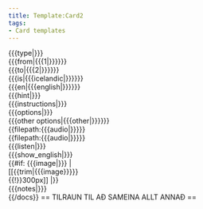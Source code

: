 ```yaml
---
title: Template:Card2
tags:
- Card templates
---
```


<div class="card" data-type="vocabulary" data-children="object">
<div data-name="type" data-children="string">{{{type|}}}</div>
<div data-name="from" data-children="string">{{{from|{{{1|}}}}}}</div>
<div data-name="to" data-children="string">{{{to|{{{2|}}}}}}</div>
<div data-name="icelandic">{{{is|{{{icelandic|}}}}}}</div>
<div data-name="english">{{{en|{{{english|}}}}}}</div>
<div data-name="hint">{{{hint|}}}</div>
<div data-name="instructions">{{{instructions|}}}</div>
<div data-name="options" data-children="array">{{{options|}}}</div>
<div data-name="other_options">{{{other options|{{{other|}}}}}}</div>
<div data-name="audio" data-children="string" class="hidden">{{filepath:{{{audio|}}}}}</div>
<div data-name="audio" data-children="string" class="hidden">{{filepath:{{{audio|}}}}}</div>
<div data-name="listen" data-children="boolean">{{{listen|}}}</div>
<div data-name="show_english" data-children="boolean">{{{show_english|}}}</div>
<div data-name="Image" style="max-width:150">{{#if: {{{image|}}} | [[{{trim|{{{image}}}}}{{!}}300px]] |}}</div>
<div data-name="notes">{{{notes|}}}</div>

</div>
{{/docs}}
== TILRAUN TIL AÐ SAMEINA ALLT ANNAÐ ==

